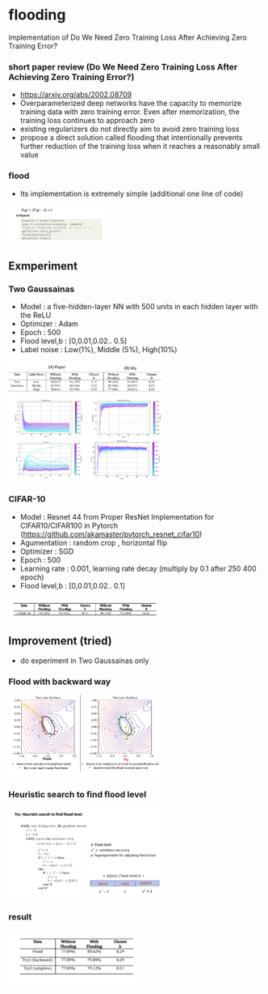 # flooding
implementation of Do We Need Zero Training Loss After Achieving Zero Training Error?


### short paper review (Do We Need Zero Training Loss After Achieving Zero Training Error?)
+ https://arxiv.org/abs/2002.08709
+ Overparameterized deep networks have the capacity to memorize training data with zero
training error. Even after memorization, the training loss continues to approach zero
+ existing regularizers do not directly aim to avoid zero training loss
+ propose a direct solution called flooding that intentionally prevents further reduction of the
training loss when it reaches a reasonably small value

### flood 
+ Its implementation is extremely simple (additional one line of code) 


<img src="https://github.com/bongseokkim/flooding/blob/main/picture/image_1.PNG"  width="40%">

## Exmperiment 
### Two Gaussainas 
+ Model : a five-hidden-layer NN with 500 units in each hidden layer with the ReLU
+ Optimizer : Adam
+ Epoch : 500
+ Flood level,b : [0,0.01,0.02.. 0.5]
+ Label noise : Low(1%), Middle (5%), High(10%)

<img src="https://github.com/bongseokkim/flooding/blob/main/picture/picutre_1.PNG"  width="60%">
<img src="https://github.com/bongseokkim/flooding/blob/main/picture/picture_3.PNG"  width="60%">


### CIFAR-10 
+ Model :  Resnet 44 from Proper ResNet Implementation for CIFAR10/CIFAR100 in Pytorch (https://github.com/akamaster/pytorch_resnet_cifar10) 
+ Agumentation : random crop , horizontal flip
+ Optimizer : SGD
+ Epoch : 500
+ Learning rate : 0.001, learning rate decay (multiply by 0.1 after 250 400 epoch)
+ Flood level,b : [0,0.01,0.02.. 0.1]

<img src="https://github.com/bongseokkim/flooding/blob/main/picture/picture_2.PNG"  width="60%">

## Improvement (tried)
+ do experiment in Two Gaussainas only 

### Flood with backward way 
<img src="https://github.com/bongseokkim/flooding/blob/main/picture/picture_4.PNG"  width="60%">

### Heuristic search to find flood level 
<img src="https://github.com/bongseokkim/flooding/blob/main/picture/picture_6.PNG"  width="60%">

### result 
<img src="https://github.com/bongseokkim/flooding/blob/main/picture/picture_7.PNG"  width="50%">
